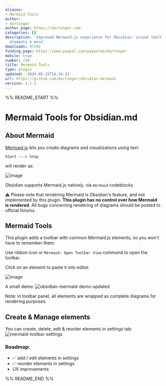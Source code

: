 ```yaml
---
aliases:
- Mermaid Tools
author:
- dartungar
author_page: https://dartungar.com
categories: []
description: 'Improved Mermaid.js experience for Obsidian: visual toolbar with common
  elements & more'
downloads: 97192
funding_page: https://www.paypal.com/paypalme/dartungar
mobile: true
number: 739
title: Mermaid Tools
type: plugin
updated: '2024-05-15T14:34:31'
url: https://github.com/dartungar/obsidian-mermaid
version: 1.1.3
---
```


%% README_START %%

# Mermaid Tools for Obsidian.md
## About Mermaid
[Mermaid.js](https://mermaid-js.github.io) lets you create diagrams and visualizations using text:

```
Start ---> Stop
```

will render as:

![image](https://user-images.githubusercontent.com/36126057/205342377-80dfeb9d-d720-4efd-8102-5a737a23ba89.png)

Obsidian supports Mermaid.js natively, via `mermaid` codeblocks.

⚠️ Please note that rendering Mermaid is Obsidian's feature, and not implemented by this plugin. 
**This plugin has no control over how Mermaid is rendered**.
All bugs concerning rendering of diagrams should be posted to official forums.


## Mermaid Tools
This plugin adds a toolbar with common Mermaid.js elements, so you won't have to remember them.

Use ribbon icon or `Mermaid: Open Toolbar View` command to open the toolbar.

Click on an element to paste it into editor.

![image](https://user-images.githubusercontent.com/36126057/205342717-a454097b-280e-4407-8029-a47fc45a80c8.png)

A small demo:
![obsidian-mermaid-demo-updated](https://user-images.githubusercontent.com/36126057/214052070-780d4aab-6325-4729-b07b-836b395160fc.gif)



Note: in toolbar panel, all elements are wrapped as complete diagrams for rendering purposes.

## Create & Manage elements
You can create, delete, edit & reorder elements in settings tab:
![mermaid-toolbar-settings](https://user-images.githubusercontent.com/36126057/230771305-0f329ec5-f397-499b-99db-394249ff2316.gif)


### Roadmap:
- ✅ add / edit elements in settings
- ✅ reorder elements in settings
- UX improvements


%% README_END %%